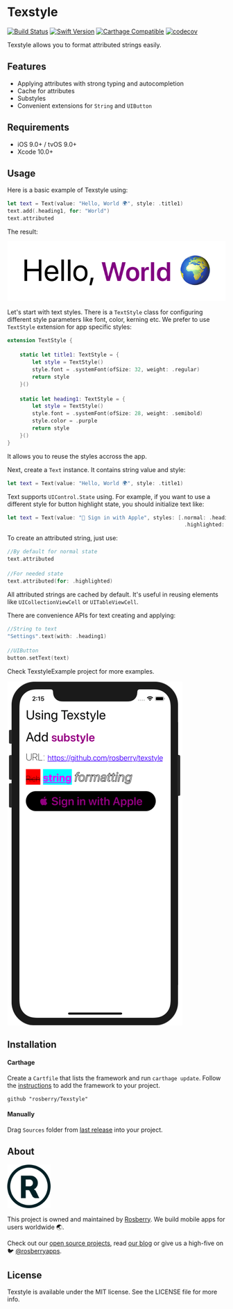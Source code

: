 # Texstyle

[![Build Status](https://travis-ci.org/rosberry/texstyle.svg?branch=master)](https://travis-ci.org/rosberry/texstyle)
[![Swift Version](https://img.shields.io/badge/swift-5.0-orange.svg)](https://swift.org/)
[![Carthage Compatible](https://img.shields.io/badge/Carthage-compatible-green.svg)](https://github.com/Carthage/Carthage)
[![codecov](https://codecov.io/gh/rosberry/texstyle/branch/master/graph/badge.svg)](https://codecov.io/gh/rosberry/texstyle)

Texstyle allows you to format attributed strings easily.

## Features

- Applying attributes with strong typing and autocompletion
- Cache for attributes
- Substyles
- Convenient extensions for `String` and `UIButton`

## Requirements

- iOS 9.0+ / tvOS 9.0+
- Xcode 10.0+

## Usage

Here is a basic example of Texstyle using:

```swift
let text = Text(value: "Hello, World 🌍", style: .title1)
text.add(.heading1, for: "World")
text.attributed
```

The result:

![Example1](.github/example1.png)

Let's start with text styles. There is a `TextStyle` class for configuring different style parameters like font, color, kerning etc. We prefer to use `TextStyle` extension for app specific styles:

```swift
extension TextStyle {

    static let title1: TextStyle = {
        let style = TextStyle()
        style.font = .systemFont(ofSize: 32, weight: .regular)
        return style
    }()
        
    static let heading1: TextStyle = {
        let style = TextStyle()
        style.font = .systemFont(ofSize: 28, weight: .semibold)
        style.color = .purple
        return style
    }()
}
```

It allows you to reuse the styles accross the app.

Next, create a `Text` instance. It contains string value and style:

```swift
let text = Text(value: "Hello, World 🌍", style: .title1)
```

Text supports `UIControl.State` using. For example, if you want to use a different style for button highlight state, you should initialize text like:

```swift
let text = Text(value: " Sign in with Apple", styles: [.normal: .heading1,
                                                         .highlighted: .heading2])
```

To create an attributed string, just use:

```swift
//By default for normal state
text.attributed

//For needed state
text.attributed(for: .highlighted)
```

All attributed strings are cached by default. It's useful in reusing elements like `UICollectionViewCell` or `UITableViewCell`.

There are convenience APIs for text creating and applying:

```swift
//String to text
"Settings".text(with: .heading1)

//UIButton
button.setText(text)
```

Check TexstyleExample project for more examples.

![Example2](.github/example2.png)

## Installation

#### Carthage
Create a `Cartfile` that lists the framework and run `carthage update`. Follow the [instructions](https://github.com/Carthage/Carthage#adding-frameworks-to-an-application) to add the framework to your project.

```
github "rosberry/Texstyle"
```

#### Manually

Drag `Sources` folder from [last release](https://github.com/rosberry/Texstyle/releases) into your project.

## About

<img src="https://github.com/rosberry/Foundation/blob/master/Assets/full_logo.png?raw=true" height="100" />

This project is owned and maintained by [Rosberry](http://rosberry.com). We build mobile apps for users worldwide 🌏.

Check out our [open source projects](https://github.com/rosberry), read [our blog](https://medium.com/@Rosberry) or give us a high-five on 🐦 [@rosberryapps](http://twitter.com/RosberryApps).

## License

Texstyle is available under the MIT license. See the LICENSE file for more info.
